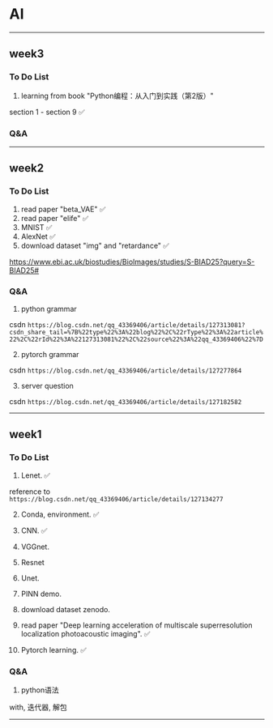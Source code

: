 # AI


---

## week3

### To Do List

1. learning from book "Python编程：从入门到实践（第2版）"

section 1 - section 9 ✅


### Q&A


---

## week2

### To Do List

1. read paper "beta_VAE" ✅ 
2. read paper "elife" ✅
3. MNIST ✅
4. AlexNet ✅
5. download dataset "img" and "retardance" ✅

https://www.ebi.ac.uk/biostudies/BioImages/studies/S-BIAD25?query=S-BIAD25#

### Q&A

1. python grammar

csdn `https://blog.csdn.net/qq_43369406/article/details/127313081?csdn_share_tail=%7B%22type%22%3A%22blog%22%2C%22rType%22%3A%22article%22%2C%22rId%22%3A%22127313081%22%2C%22source%22%3A%22qq_43369406%22%7D`

2. pytorch grammar

csdn `https://blog.csdn.net/qq_43369406/article/details/127277864`

3. server question

csdn `https://blog.csdn.net/qq_43369406/article/details/127182582`

---

## week1

### To Do List

1. Lenet. ✅

reference to `https://blog.csdn.net/qq_43369406/article/details/127134277`

2. Conda, environment. ✅


3. CNN. ✅

4. VGGnet.
5. Resnet 
6. Unet.
7. PINN demo.

8. download dataset zenodo.

9.  read paper "Deep learning acceleration of multiscale superresolution localization photoacoustic imaging". ✅


10. Pytorch learning. ✅


### Q&A

1. python语法

with, 迭代器, 解包

---

